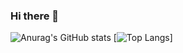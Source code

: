 ### Hi there 👋

<!--
**JaeGeon-SMU/JaeGeon-SMU** is a ✨ _special_ ✨ repository because its `README.md` (this file) appears on your GitHub profile.

Here are some ideas to get you started:

- 🔭 I’m currently working on ...
- 🌱 I’m currently learning ...
- 👯 I’m looking to collaborate on ...
- 🤔 I’m looking for help with ...
- 💬 Ask me about ...
- 📫 How to reach me: ...
- 😄 Pronouns: ...
- ⚡ Fun fact: ...
-->
![Anurag's GitHub stats](https://github-readme-stats.vercel.app/api?username=JaeGeon-SMU&show_icons=true&theme=dark)
[![Top Langs](https://github-readme-stats.vercel.app/api/top-langs/?username=JaeGeon-SMU)]
